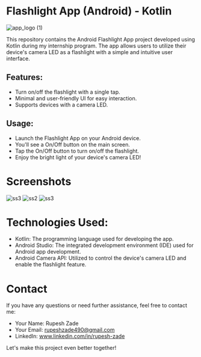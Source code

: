 # Flashlight App (Android) - Kotlin

![app_logo (1)](https://github.com/RupeshzadeRNZ/Flashlight-app/assets/124900974/cdd0d788-0d1d-47ed-ad25-2fee953be04f)

This repository contains the Android Flashlight App project developed using Kotlin during my internship program. 
The app allows users to utilize their device's camera LED as a flashlight with a simple and intuitive user interface.

## Features:
- Turn on/off the flashlight with a single tap.
- Minimal and user-friendly UI for easy interaction.
- Supports devices with a camera LED.


## Usage:
- Launch the Flashlight App on your Android device.
- You'll see a On/Off button on the main screen.
- Tap the On/Off button to turn on/off the flashlight.
- Enjoy the bright light of your device's camera LED!


# Screenshots

![ss3](https://github.com/RupeshzadeRNZ/Flashlight-app/assets/124900974/7a4fec08-09f6-4ce2-a92f-45f9eaf6dd15)        ![ss2](https://github.com/RupeshzadeRNZ/Flashlight-app/assets/124900974/37eb0734-e575-42a4-9e0a-6dd3b3d5fa14)    ![ss3](https://github.com/RupeshzadeRNZ/Flashlight-app/assets/124900974/99a8672f-ecd4-4185-b84d-675e26f441a0)  


# Technologies Used: 
- Kotlin: The programming language used for developing the app.
- Android Studio: The integrated development environment (IDE) used for Android app development.
- Android Camera API: Utilized to control the device's camera LED and enable the flashlight feature.


# Contact 
If you have any questions or need further assistance, feel free to contact me:

- Your Name: Rupesh Zade
- Your Email: rupeshzade490@gmail.com
- LinkedIn: www.linkedin.com/in/rupesh-zade



Let's make this project even better together!
